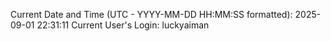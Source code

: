 Current Date and Time (UTC - YYYY-MM-DD HH:MM:SS formatted): 2025-09-01 22:31:11
Current User's Login: luckyaiman
